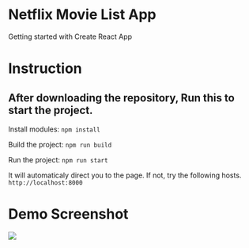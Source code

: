 # Netflix Movie List App
  Getting started with Create React App

# Instruction
  ## After downloading the repository, Run this to start the project.
  Install modules:
  ``` npm install ```

  Build the project:
  ``` npm run build ```

  Run the project:
  ``` npm run start ```
  
  It will automaticaly direct you to the page. If not, try the following hosts.
  ``` http://localhost:8000 ```

# Demo Screenshot
<img src="./demo-screenshot.png">

